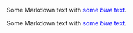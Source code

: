 
Some Markdown text with <span style="color:blue">some *blue* text</span>.


Some Markdown text with <span style="color:blue">some *blue* text</span>.
